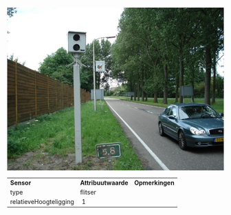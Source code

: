 ![flitspaal.jpg](media/1b695d97e461352dfd7d254ac0282b00b6bc2b5c.jpg)

|                        |                     |                 |
|------------------------|---------------------|-----------------|
| **Sensor**             | **Attribuutwaarde** | **Opmerkingen** |
| type                   | flitser             |                 |
| relatieveHoogteligging |  1                  |                 |

